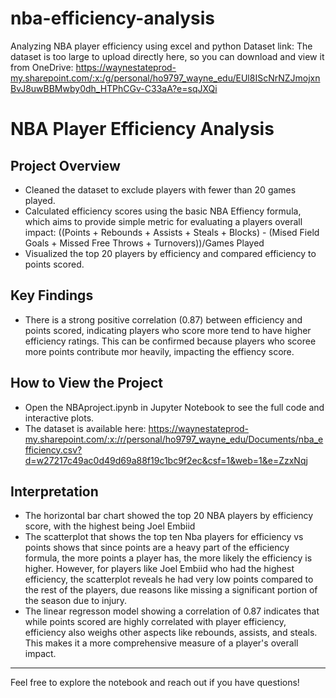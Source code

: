 # nba-efficiency-analysis
Analyzing NBA player efficiency using excel and python
Dataset link:
The dataset is too large to upload directly here, so you can download and view it from OneDrive:
https://waynestateprod-my.sharepoint.com/:x:/g/personal/ho9797_wayne_edu/EUl8IScNrNZJmojxnBvJ8uwBBMwby0dh_HTPhCGv-C33aA?e=sqJXQi

# NBA Player Efficiency Analysis

## Project Overview
- Cleaned the dataset to exclude players with fewer than 20 games played.
- Calculated efficiency scores using the basic NBA Effiency formula, which aims to provide simple metric for evaluating a players overall impact: ((Points + Rebounds + Assists + Steals + Blocks) - (Mised Field Goals + Missed Free Throws + Turnovers))/Games Played
- Visualized the top 20 players by efficiency and compared efficiency to points scored.

## Key Findings
- There is a strong positive correlation (0.87) between efficiency and points scored, indicating players who score more tend to have higher efficiency ratings. This can be confirmed because players who scoree more points contribute mor heavily, impacting the effiency score.

## How to View the Project
- Open the NBAproject.ipynb in Jupyter Notebook to see the full code and interactive plots.
- The dataset is available here: https://waynestateprod-my.sharepoint.com/:x:/r/personal/ho9797_wayne_edu/Documents/nba_efficiency.csv?d=w27217c49ac0d49d69a88f19c1bc9f2ec&csf=1&web=1&e=ZzxNqj

## Interpretation
- The horizontal bar chart showed the top 20 NBA players by efficiency score, with the highest being Joel Embiid
- The scatterplot that shows the top ten Nba players for efficiency vs points shows that since points are a heavy part of the efficiency formula, the more points a player has, the more likely the efficiency is higher. However, for players like Joel Embiid who had the highest efficiency, the scatterplot reveals he had very low points compared to the rest of the players, due reasons like missing a significant portion of the season due to injury.
- The linear regresson model showing a correlation of 0.87 indicates that while points scored are highly correlated with player efficiency, efficiency also weighs other aspects like rebounds, assists, and steals. This makes it a more comprehensive measure of a player's overall impact.

---
Feel free to explore the notebook and reach out if you have questions!
